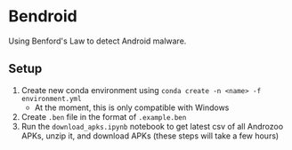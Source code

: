 # Bendroid

Using Benford's Law to detect Android malware.

## Setup
1. Create new conda environment using `conda create -n <name> -f environment.yml`
    * At the moment, this is only compatible with Windows
2. Create `.ben` file in the format of `.example.ben`
3. Run the `download_apks.ipynb` notebook to get latest csv of all Androzoo APKs, unzip it, and download APKs (these steps will take a few hours)